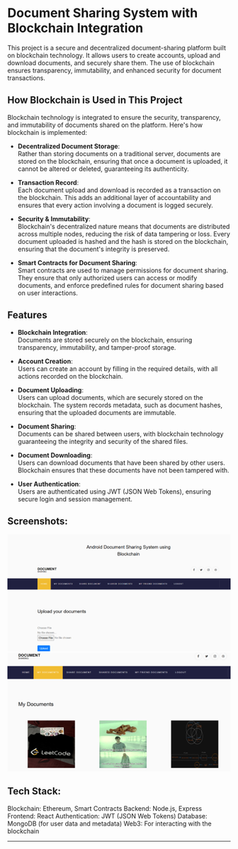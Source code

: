 # **Document Sharing System with Blockchain Integration**

This project is a secure and decentralized document-sharing platform built on blockchain technology. It allows users to create accounts, upload and download documents, and securely share them. The use of blockchain ensures transparency, immutability, and enhanced security for document transactions.

## **How Blockchain is Used in This Project**

Blockchain technology is integrated to ensure the security, transparency, and immutability of documents shared on the platform. Here's how blockchain is implemented:

- **Decentralized Document Storage**:  
  Rather than storing documents on a traditional server, documents are stored on the blockchain, ensuring that once a document is uploaded, it cannot be altered or deleted, guaranteeing its authenticity.

- **Transaction Record**:  
  Each document upload and download is recorded as a transaction on the blockchain. This adds an additional layer of accountability and ensures that every action involving a document is logged securely.

- **Security & Immutability**:  
  Blockchain's decentralized nature means that documents are distributed across multiple nodes, reducing the risk of data tampering or loss. Every document uploaded is hashed and the hash is stored on the blockchain, ensuring that the document's integrity is preserved.

- **Smart Contracts for Document Sharing**:  
  Smart contracts are used to manage permissions for document sharing. They ensure that only authorized users can access or modify documents, and enforce predefined rules for document sharing based on user interactions.

## **Features**

- **Blockchain Integration**:  
  Documents are stored securely on the blockchain, ensuring transparency, immutability, and tamper-proof storage.

- **Account Creation**:  
  Users can create an account by filling in the required details, with all actions recorded on the blockchain.

- **Document Uploading**:  
  Users can upload documents, which are securely stored on the blockchain. The system records metadata, such as document hashes, ensuring that the uploaded documents are immutable.

- **Document Sharing**:  
  Documents can be shared between users, with blockchain technology guaranteeing the integrity and security of the shared files.

- **Document Downloading**:  
  Users can download documents that have been shared by other users. Blockchain ensures that these documents have not been tampered with.

- **User Authentication**:  
  Users are authenticated using JWT (JSON Web Tokens), ensuring secure login and session management.

## **Screenshots**:
![Screenshot 1](./screenshots/ss1.png)
![Screenshot 2](./screenshots/ss2.png)


## **Tech Stack**:
  Blockchain: Ethereum, Smart Contracts
  Backend: Node.js, Express
  Frontend: React
  Authentication: JWT (JSON Web Tokens)
  Database: MongoDB (for user data and metadata)
  Web3: For interacting with the blockchain

---
